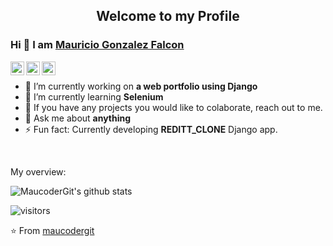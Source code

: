 <p align="center">
 <h2 align="center">Welcome to my Profile</h2>
</p>

### Hi 👋 I am [Mauricio Gonzalez Falcon](https://github.com/maucodergit)

<a href="https://www.linkedin.com/in/maucoder/">
  <img align="left" alt="maucoder LinkedIn" width="22px" src="https://cdn.jsdelivr.net/npm/simple-icons@v3/icons/linkedin.svg" />
</a>
<a href="https://www.youtube.com/channel/UC9xMw95kGEZPw6Kbkj9cKSA">
  <img align="left" alt="maucoder Youtube" width="22px" src="https://cdn.jsdelivr.net/npm/simple-icons@v3/icons/youtube.svg" />
</a>
<a href="https://medium.com">
  <img align="left" alt="maucoder Medium" width="22px" src="https://cdn.jsdelivr.net/npm/simple-icons@v3/icons/medium.svg"/>
</a>

<div>
  
<br />
<p>

- 🔭 I’m currently working on **a web portfolio using Django**
- 🌱 I’m currently learning **Selenium**
- 👯 If you have any projects you would like to colaborate, reach out to me.
- 💬 Ask me about **anything**
- ⚡ Fun fact: Currently developing **REDITT_CLONE** Django app.

</h4>
</div>

<br />

<div><p>My overview: </p></div>

![MaucoderGit's github stats](https://github-readme-stats.vercel.app/api?username=maucodergit&show_icons=true)
<br />

<!-- Optional Visitors badge: -->
![visitors](https://visitor-badge.laobi.icu/badge?page_id=maucodergit.maucodergit)

⭐️ From [maucodergit](https://github.com/maucodergit/maucodergit) 

<br />
